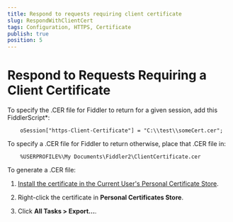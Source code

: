 ```yaml
---
title: Respond to requests requiring client certificate
slug: RespondWithClientCert
tags: Configuration, HTTPS, Certificate
publish: true
position: 5
---
```


Respond to Requests Requiring a Client Certificate
==================================================

To specify the .CER file for Fiddler to return for a given session, add this FiddlerScript*:

		oSession["https-Client-Certificate"] = "C:\\test\\someCert.cer";

To specify a .CER file for Fiddler to return otherwise, place that .CER file in:

		%USERPROFILE%\My Documents\Fiddler2\ClientCertificate.cer

To generate a .CER file:

1. [Install the certificate in the Current User's Personal Certificate Store][1].

2. Right-click the certificate in **Personal Certificates Store**.

3. Click **All Tasks > Export...**.


[1]: http://msdn.microsoft.com/en-us/library/windows/hardware/ff546307(v=vs.85).aspx
